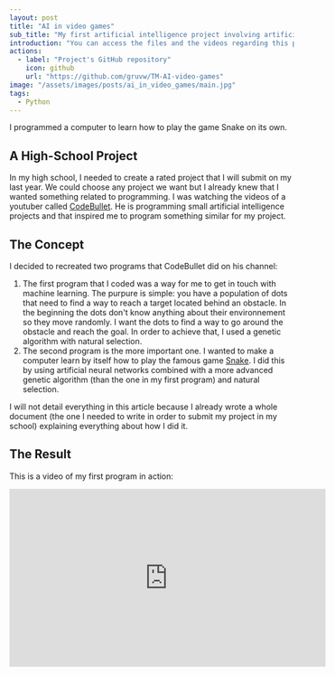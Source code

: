 ```yaml
---
layout: post
title: "AI in video games"
sub_title: "My first artificial intelligence project involving artificial neural networks."
introduction: "You can access the files and the videos regarding this project on the following GitHub repository:"
actions:
  - label: "Project's GitHub repository"
    icon: github
    url: "https://github.com/gruvw/TM-AI-video-games"
image: "/assets/images/posts/ai_in_video_games/main.jpg"
tags:
  - Python
---
```


I programmed a computer to learn how to play the game Snake on its own.

## A High-School Project

In my high school, I needed to create a rated project that I will submit on my last year. We could choose any project we want but I already knew that I wanted something related to programming.
I was watching the videos of a youtuber called [CodeBullet](https://www.youtube.com/channel/UC0e3QhIYukixgh5VVpKHH9Q). He is programming small artificial intelligence projects and that inspired me to program something similar for my project.

## The Concept

I decided to recreated two programs that CodeBullet did on his channel:

1. The first program that I coded was a way for me to get in touch with machine learning. The purpure is simple: you have a population of dots that need to find a way to reach a target located behind an obstacle. In the beginning the dots don't know anything about their environnement so they move randomly. I want the dots to find a way to go around the obstacle and reach the goal. In order to achieve that, I used a genetic algorithm with natural selection.
2. The second program is the more important one. I wanted to make a computer learn by itself how to play the famous game [Snake](https://en.wikipedia.org/wiki/Snake_(video_game_genre)). I did this by using artificial neural networks combined with a more advanced genetic algorithm (than the one in my first program) and natural selection.

I will not detail everything in this article because I already wrote a whole document (the one I needed to write in order to submit my project in my school) explaining everything about how I did it.

## The Result

This is a video of my first program in action:

<iframe width="560" height="315" src="https://www.youtube-nocookie.com/embed/-AbSTfHwl3o" frameborder="0" allow="accelerometer; clipboard-write; encrypted-media; gyroscope; picture-in-picture" allowfullscreen></iframe>

